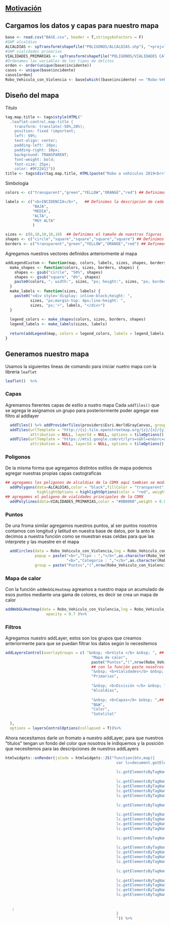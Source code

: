 ## [Motivación](https://c5projects.github.io/)


## Cargamos los datos y capas para nuestro mapa
```R
base <- read.csv("BASE.csv", header = T,stringsAsFactors = F)
#SHP alcaldias
ALCALDIAS <- spTransform(shapefile("POLIGONOS/ALCALDIAS.shp"), "+proj=longlat +datum=WGS84 +ellps=WGS84 +towgs84=0,0,0")
#SHP vialidades primarias
VIALIDADES_PRIMARIAS <- spTransform(shapefile("POLIGONOS/VIALIDADES CATEGO_PRIMARIA.shp"), "+proj=longlat +datum=WGS84 +ellps=WGS84 +towgs84=0,0,0")
#Ordenamos las variables de los tipos de delitos
orden <- order(unique(base$incidente))
casos <- unique(base$incidente)
casos[orden]
Robo_Vehiculo_con_Violencia <- base[which((base$incidente) == "Robo-Vehiculo con Violencia"),]
```
## Diseño del mapa

Titulo 
```R
tag.map.title <- tags$style(HTML("
  .leaflet-control.map-title { 
    transform: translate(-50%,20%);
    position: fixed !important;
    left: 50%;
    text-align: center;
    padding-left: 10px; 
    padding-right: 10px; 
    background: TRANSPARENT;
    font-weight: bold;
    font-size: 25px;
    color: #9F2241}"))
title <- tags$div(tag.map.title, HTML(paste("Robo a vehículos 2019<br>" )))
```
Simbologia

```R
colors <- c("transparent","green","YELLOW","ORANGE","red") ## Definimos los colores de nuestras figuras

labels <- c("<b>INCIDENCIA</b>",   ## Definimos la descripcion de cada uno de nuestros simbolos
            "BAJA",
            "MEDIA",
            "ALTA",
            "MUY ALTA"
            )  

sizes <- c(0,10,10,10,10)  ## Definimos el tamaño de nuestras figuras
shapes <- c("circle","square","square","square","square") ## Definimos la forma de nuestra figura
borders <- c("transparent","green","YELLOW","ORANGE","red") ## Definmos el color del borde de nuestra figura
```

Agregamos nuestros vectores definidos anteriormente al mapa
```R
addLegendCustom <- function(map, colors, labels, sizes, shapes, borders, opacity = 0.5){
  make_shapes <- function(colors, sizes, borders, shapes) {
    shapes <- gsub("circle", "50%", shapes)
    shapes <- gsub("square", "0%", shapes)
    paste0(colors, "; width:", sizes, "px; height:", sizes, "px; border:3px solid ", borders, "; border-radius:", shapes)
  }
  make_labels <- function(sizes, labels) {
    paste0("<div style='display: inline-block;height: ", 
           sizes, "px;margin-top: 4px;line-height: ", 
           sizes, "px;'>", labels, "</div>")
  }
  
  legend_colors <- make_shapes(colors, sizes, borders, shapes)
  legend_labels <- make_labels(sizes, labels)
  
  return(addLegend(map, colors = legend_colors, labels = legend_labels, opacity = opacity,position = "bottomleft"))
}
```
## Generamos nuestro mapa 
Usamos la siguientes lineas de comando para iniciar nuetro mapa con la libreria  `leaflet`

```R
leaflet()  %>%
```

### Capas
Agremamos fierentes capas de estilo a nustro mapa 
Cada `addTiles()` que se agrega le asignamos un grupo para posteriormente poder agregar ese filtro al addlayer
```R
  addTiles() %>% addProviderTiles(providers$Esri.WorldGrayCanvas, group = "B&W") %>%
  addTiles(urlTemplate = "http://{s}.tile.openstreetmap.org/{z}/{x}/{y}.png", 
           attribution = NULL, layerId = NULL, options = tileOptions(),group = "Color")%>%
  addTiles(urlTemplate = "https://mts1.google.com/vt/lyrs=s&hl=en&src=app&x={x}&y={y}&z={z}&s=G", 
           attribution = NULL, layerId = NULL, options = tileOptions(),group = "Satelital")%>%
```
### Poligonos
De la misma forma que agregamos distintos estilos de mapa podemos agregar nuestras propias capas castograficas 
```R
## agregamos los poligonos de alcaldias de la CDMX aquí tambien se modifica el color, la opacidad del color como y se agrega al grupo que va a pertencer
  addPolygons(data=ALCALDIAS,color = "black",fillColor = "transparent",fillOpacity =0.01,weight = 1,popup = ALCALDIAS$ALCALDIA,
              highlightOptions = highlightOptions(color = "red", weight = 1) , group="Alcaldias",options = pathOptions(pane="polygons"))%>% 
## agregamos el poligono de vialidades principales de la CDMX
  addPolylines(data=VIALIDADES_PRIMARIAS,color = "#8B0000",weight = 0.8, group="Primarias",options = pathOptions(pane="polygons"))%>%
```
### Puntos
De una froma similar agregamos nuestros puntos, al ser puntos nosotros contamos con longitud y latitud en nuestra base de datos, por la anto le decimos a nuestra función como se muestran esas celdas para que las interprete y las muestre en el mapa

```R
  addCircles(data = Robo_Vehiculo_con_Violencia,lng = Robo_Vehiculo_con_Violencia$longitud,lat = Robo_Vehiculo_con_Violencia$latitud,color = "#9AC0CD" ,radius = 5,fillOpacity = T,
             popup = paste("<b>","Tipo : ","</b>",as.character(Robo_Vehiculo_con_Violencia$clas_con_f_alarma),"<br>",
                           "<b>","Categoria : ","</b>",as.character(Robo_Vehiculo_con_Violencia$incidente),"<br>"),
             group = paste("Puntos","(",nrow(Robo_Vehiculo_con_Violencia),")"),options = pathOptions(pane="li"))%>%
```
### Mapa de calor 
Con la función `addWebGLHeatmap` agreamos a nuestro mapa un acumulado de esos puntos mediante una gama de colores, es decir se crea un mapa de calor
```R
addWebGLHeatmap(data = Robo_Vehiculo_con_Violencia,lng = Robo_Vehiculo_con_Violencia$longitud,lat = Robo_Vehiculo_con_Violencia$latitud, group = "Mapa de calor",size=700,gradientTexture = "skyline",
                  opacity = 0.7 )%>%
```
### Filtros
Agregamos nuestro addLayer, estos son los grupos que creamos anteriormente para que se puedan filtrar los datos según lo necesitemos
```R
addLayersControl(overlayGroups = c( "&nbsp; <b>Vista </b> &nbsp; ", ## Esto se ve como un titulo ya que no pertenece a ninguna clase
                                      "Mapa de calor",
                                      paste("Puntos","(",nrow(Robo_Vehiculo_con_Violencia),")"),
                                      ## con la función paste nosotros podemos ver cual es el acumulado de nuestros puntos
                                      "&nbsp; <b>Vialidades</b> &nbsp; ", ## Esto se ve como un titulo ya que no pertenece a ninguna clase
                                      "Primarias",
                                      
                                      "&nbsp; <b>División </b> &nbsp; ", ## Esto se ve como un titulo ya que no pertenece a ninguna clase
                                      "Alcaldias",
                                      
                                      "&nbsp; <b>Capas</b> &nbsp; ",## Esto se ve como un titulo ya que no pertenece a ninguna clase
                                      "B&W",
                                      "Color",
                                      "Satelital"
                                      
  ),
  options = layersControlOptions(collapsed = T))%>% 
```
Ahora necesitamos darle un fromato a nuestro addLayer, para que nuestros "titulos" tengan un fondo del color que nosotros le indiquemos y la posición que necesitemos para las descripciones de nuestros addLayers
```R
htmlwidgets::onRender(jsCode = htmlwidgets::JS("function(btn,map){ 
                                                 var lc=document.getElementsByClassName('leaflet-control-layers-overlays')[0]
                                                 
                                                 lc.getElementsByTagName('input')[0].style.display='none';
                                                
                                                 lc.getElementsByTagName('div')[0].style.fontSize='160%';
                                                 lc.getElementsByTagName('div')[0].style.textAlign='center';
                                                 lc.getElementsByTagName('div')[0].style.color='white';
                                                 lc.getElementsByTagName('div')[0].style.backgroundColor='#9F2241';
                                                 
                                                 lc.getElementsByTagName('input')[3].style.display='none';
                                                
                                                 lc.getElementsByTagName('div')[3].style.fontSize='160%';
                                                 lc.getElementsByTagName('div')[3].style.textAlign='center';
                                                 lc.getElementsByTagName('div')[3].style.color='white';
                                                 lc.getElementsByTagName('div')[3].style.backgroundColor='#9F2241';
                                                 
                                                 lc.getElementsByTagName('input')[5].style.display='none';
                                                
                                                 lc.getElementsByTagName('div')[5].style.fontSize='160%';
                                                 lc.getElementsByTagName('div')[5].style.textAlign='center';
                                                 lc.getElementsByTagName('div')[5].style.color='white';
                                                 lc.getElementsByTagName('div')[5].style.backgroundColor='#9F2241';
                                                 
                                                 lc.getElementsByTagName('input')[7].style.display='none';
                                                
                                                 lc.getElementsByTagName('div')[7].style.fontSize='160%';
                                                 lc.getElementsByTagName('div')[7].style.textAlign='center';
                                                 lc.getElementsByTagName('div')[7].style.color='white';
                                                 lc.getElementsByTagName('div')[7].style.backgroundColor='#9F2241';
                                                 
                                                 
   ;
                                                 }
                                                 ")) %>%
```
